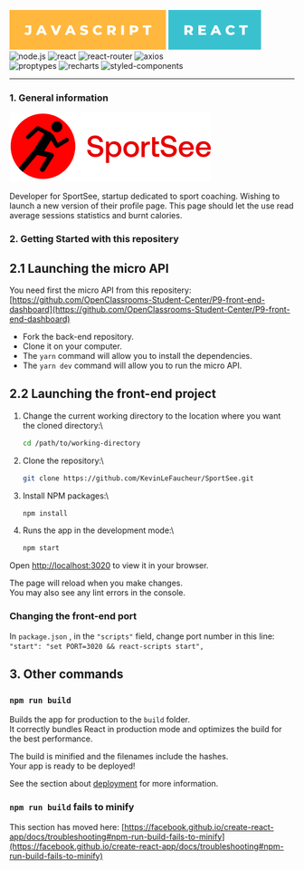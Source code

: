 ![JAVASCRIPT](./src/assets/badges/-javascript.svg)
![REACT](./src/assets/badges/-react.svg)
<br>
![node.js](https://img.shields.io/badge/node.js-v16.16.0-green?style=for-the-badge&logo=nodedotjs)
![react](https://img.shields.io/badge/react-18.2.0-18a7d6?style=for-the-badge&logo=react)
![react-router](https://img.shields.io/badge/react%20router-6.9.0-red?style=for-the-badge&logo=reactrouter)
![axios](https://img.shields.io/badge/axios-1.3.4-blueviolet?style=for-the-badge&logo=axios)
<br>
![proptypes](https://img.shields.io/badge/prop--types-15.8.1-teal?style=for-the-badge&logo=react)
![recharts](https://img.shields.io/badge/recharts-2.4.3-green?style=for-the-badge&logo=react)
![styled-components](https://img.shields.io/badge/styled--components-5.3.8-teal?style=for-the-badge&logo=styled-components)

---

### 1. General information 

![SportSee](./src/assets/logo_sportsee.svg)

Developer for SportSee, startup dedicated to sport coaching. 
Wishing to launch a new version of their profile page. This page should let the use read average sessions statistics and burnt calories.

### 2. Getting Started with this repositery

## 2.1 Launching the micro API

You need first the micro API from this repositery: <br>
[https://github.com/OpenClassrooms-Student-Center/P9-front-end-dashboard](https://github.com/OpenClassrooms-Student-Center/P9-front-end-dashboard)
- Fork the back-end repository.
- Clone it on your computer.
- The ` yarn ` command will allow you to install the dependencies.
- The ` yarn dev ` command will allow you to run the micro API.

## 2.2 Launching the front-end project

1. Change the current working directory to the location where you want the cloned directory:\
   ```sh
   cd /path/to/working-directory
   ```

2. Clone the repository:\
   ```sh
   git clone https://github.com/KevinLeFaucheur/SportSee.git
   ```

3. Install NPM packages:\
   ```sh
   npm install
   ```
   
4. Runs the app in the development mode:\
   ```sh
   npm start
   ```

Open [http://localhost:3020](http://localhost:3020) to view it in your browser.

The page will reload when you make changes.\
You may also see any lint errors in the console.

### Changing the front-end port

In ` package.json ` , in the ` "scripts" ` field, change port number in this line:<br>
` "start": "set PORT=3020 && react-scripts start", ` 

## 3. Other commands

### `npm run build`

Builds the app for production to the `build` folder.\
It correctly bundles React in production mode and optimizes the build for the best performance.

The build is minified and the filenames include the hashes.\
Your app is ready to be deployed!

See the section about [deployment](https://facebook.github.io/create-react-app/docs/deployment) for more information.


### `npm run build` fails to minify

This section has moved here: [https://facebook.github.io/create-react-app/docs/troubleshooting#npm-run-build-fails-to-minify](https://facebook.github.io/create-react-app/docs/troubleshooting#npm-run-build-fails-to-minify)
